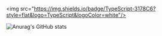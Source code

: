 <img src="https://img.shields.io/badge/TypeScript-3178C6?style=flat&logo=TypeScript&logoColor=white"/>

![Anurag's GitHub stats](https://github-readme-stats.vercel.app/api?username=ashsh0412&show_icons=true&theme=radical)
